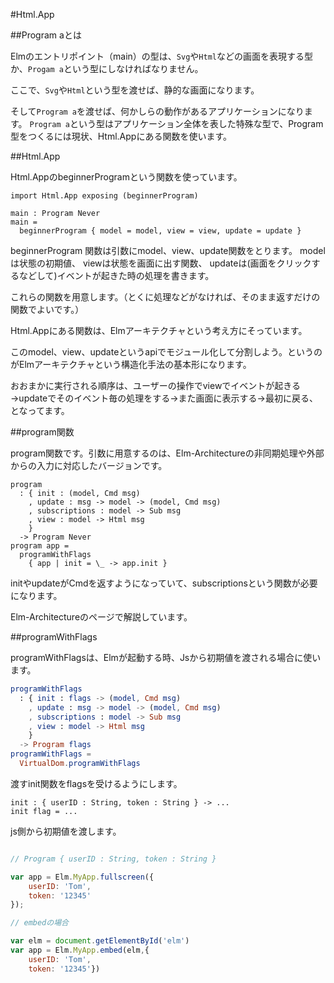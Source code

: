 #Html.App


##Program aとは

Elmのエントリポイント（main）の型は、`Svg`や`Html`などの画面を表現する型か、`Progam a`という型にしなければなりません。

ここで、`Svg`や`Html`という型を渡せば、静的な画面になります。

そして`Program a`を渡せば、何かしらの動作があるアプリケーションになります。
`Program a`という型はアプリケーション全体を表した特殊な型で、Program型をつくるには現状、Html.Appにある関数を使います。


##Html.App

Html.AppのbeginnerProgramという関数を使っています。

```
import Html.App exposing (beginnerProgram)

main : Program Never
main =
  beginnerProgram { model = model, view = view, update = update }

```

beginnerProgram 関数は引数にmodel、view、update関数をとります。
modelは状態の初期値、
viewは状態を画面に出す関数、
updateは(画面をクリックするなどして)イベントが起きた時の処理を書きます。

これらの関数を用意します。（とくに処理などがなければ、そのまま返すだけの関数でよいです。）

Html.Appにある関数は、Elmアーキテクチャという考え方にそっています。

このmodel、view、updateというapiでモジュール化して分割しよう。というのがElmアーキテクチャという構造化手法の基本形になります。

おおまかに実行される順序は、ユーザーの操作でviewでイベントが起きる→updateでそのイベント毎の処理をする→また画面に表示する→最初に戻る、となってます。


##program関数

program関数です。引数に用意するのは、Elm-Architectureの非同期処理や外部からの入力に対応したバージョンです。

```
program
  : { init : (model, Cmd msg)
    , update : msg -> model -> (model, Cmd msg)
    , subscriptions : model -> Sub msg
    , view : model -> Html msg
    }
  -> Program Never
program app =
  programWithFlags
    { app | init = \_ -> app.init }

```

initやupdateがCmdを返すようになっていて、subscriptionsという関数が必要になります。

Elm-Architectureのページで解説しています。

##programWithFlags

programWithFlagsは、Elmが起動する時、Jsから初期値を渡される場合に使います。

```elm
programWithFlags
  : { init : flags -> (model, Cmd msg)
    , update : msg -> model -> (model, Cmd msg)
    , subscriptions : model -> Sub msg
    , view : model -> Html msg
    }
  -> Program flags
programWithFlags =
  VirtualDom.programWithFlags
```

渡すinit関数をflagsを受けるようにします。

```
init : { userID : String, token : String } -> ...
init flag = ...
```

js側から初期値を渡します。

```js

// Program { userID : String, token : String }

var app = Elm.MyApp.fullscreen({
    userID: 'Tom',
    token: '12345'
});

// embedの場合

var elm = document.getElementById('elm')
var app = Elm.MyApp.embed(elm,{
    userID: 'Tom',
    token: '12345'})

```

